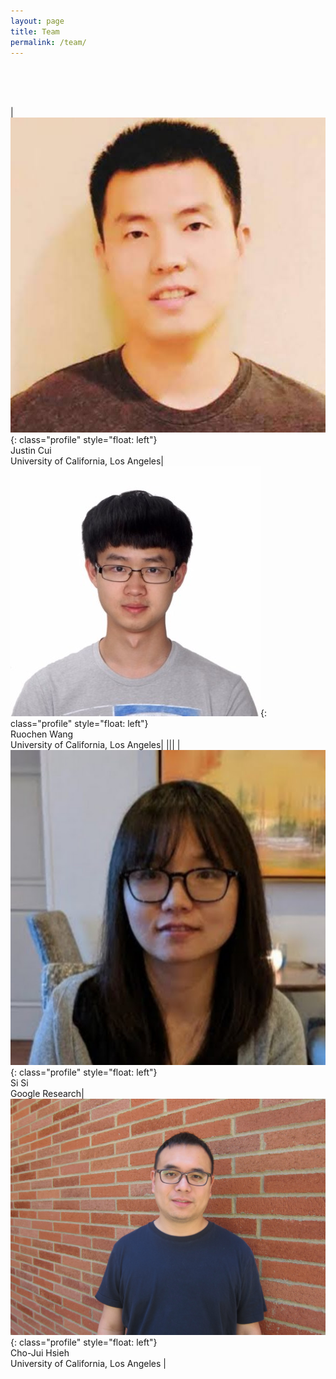 ```yaml
---
layout: page
title: Team
permalink: /team/
---
```


<style>
    .profile {
        width: 100px;
        height: 100px;
        object-fit: cover;
        border-radius: 50%;
    }
    td, th {
   border: none!important;
}
</style>

<br>
<br>
<br>


|![image](/assets/justin.jpeg){: class="profile" style="float: left"} <br>Justin Cui<br>University of California, Los Angeles| ![image](/assets/ruochen.jpeg){: class="profile" style="float: left"} <br>Ruochen Wang<br>University of California, Los Angeles|
|||
|![image](/assets/sisi.jpeg){: class="profile" style="float: left"} <br>Si Si<br>Google Research|![image](/assets/cho.jpeg){: class="profile" style="float: left"} <br>Cho-Jui Hsieh<br>University of California, Los Angeles |